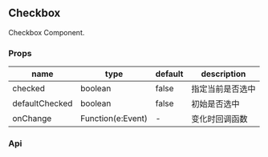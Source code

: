 ## Checkbox

Checkbox Component.

### Props
|name|type|default|description|
|---|---|---|---|
|checked|boolean|false|指定当前是否选中|
|defaultChecked|boolean|false|初始是否选中|
|onChange|Function(e:Event)|-|变化时回调函数|
### Api